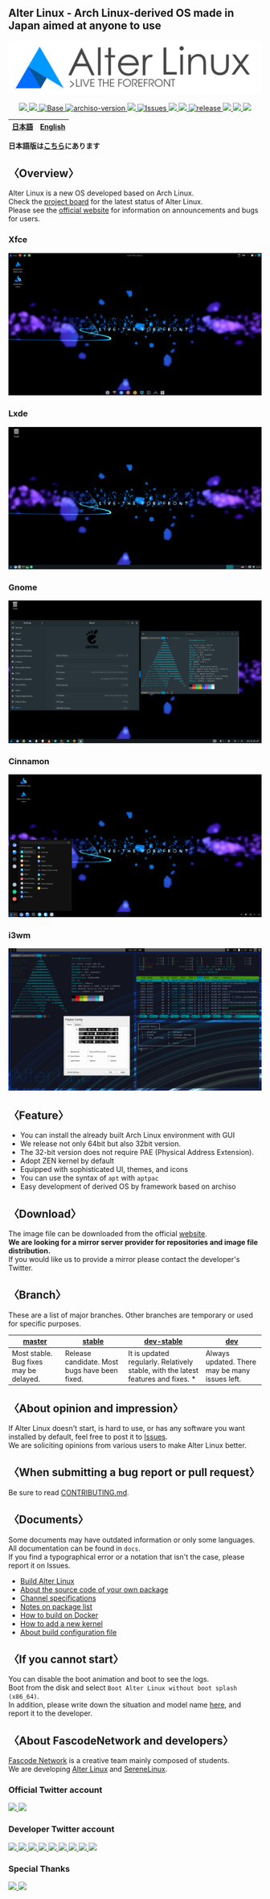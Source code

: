 <h2>Alter Linux - Arch Linux-derived OS made in Japan aimed at anyone to use</h2>

<p align="center">
    <img src="../images/logo/color-black-catchcopy/AlterV6-LogowithCopy-Colored-DarkText-256px.png" alt="Alter Linux logo">
</p>
<p align="center">
    <a href="https://fascode.net/en/projects/linux/alter/">
        <img src="https://img.shields.io/badge/Maintained%3F-Yes-green?style=flat-square">
    </a>
    <a href="../LICENSE">
        <img src="https://img.shields.io/github/license/FascodeNet/alterlinux?style=flat-square">
    </a>
    <a href="https://www.archlinux.org/">
        <img src="https://img.shields.io/badge/BASE-ArchLinux-blue?style=flat-square&logo=arch-linux" alt="Base">
    </a>
    <a href="https://gitlab.archlinux.org/archlinux/archiso/-/tree/v48">
        <img src="https://img.shields.io/badge/archiso--version-48--1-blue?style=flat-square&logo=arch-linux" alt="archiso-version">
    </a>
    <a href="https://travis-ci.com/github/FascodeNet/alterlinux">
        <img src="https://img.shields.io/travis/com/FascodeNet/alterlinux?style=flat-square">
    </a>
    <a href="https://github.com/FascodeNet/alterlinux/issues">
        <img src="https://img.shields.io/github/issues/FascodeNet/alterlinux?color=violet&style=flat-square&logo=github" alt="Issues">
    </a>
    <a href="https://github.com/FascodeNet/alterlinux/stargazers">
        <img src="https://img.shields.io/github/stars/FascodeNet/alterlinux?color=yellow&style=flat-square&logo=github">
    </a>
    <a href="https://github.com/FascodeNet/alterlinux/network/members">
        <img src="https://img.shields.io/github/forks/FascodeNet/alterlinux?style=flat-square">
    </a>
    <a href="https://github.com/FascodeNet/alterlinux/releases">
        <img src="https://img.shields.io/github/v/release/FascodeNet/alterlinux?color=blue&include_prereleases&style=flat-square" alt="release">
    </a>
    <a href="https://github.com/FascodeNet/alterlinux/commits/">
        <img src="https://img.shields.io/github/last-commit/FascodeNet/alterlinux?style=flat-square">
    </a>
    <a href="https://github.com/fascodeNet/alterlinux/">
        <img src="https://img.shields.io/github/repo-size/fascodenet/alterlinux?style=flat-square">
    </a>
    <a href="https://github.com/FascodeNet/alterlinux">
        <img src="https://img.shields.io/tokei/lines/github/fascodenet/alterlinux?style=flat-square">
    </a>
</p>

<table>
    <thead>
        <tr>
            <th style="text-align:center">
                <a href="README_jp.md">日本語</a>
            </th>
            <th style="text-align:center">
                <a href="README.md">English</a>
            </th>
        </tr>
    </thead>
</table>

<b>
    日本語版は<a href="README_jp.md">こちら</a>にあります
</b>

<h2>〈Overview〉</h2>

Alter Linux is a new OS developed based on Arch Linux.<br>
Check the <a href="https://github.com/orgs/FascodeNet/projects/2">project board</a> for the latest status of Alter Linux.<br>
Please see the <a href="https://fascode.net/projects/linux/alter/">official website</a> for information on announcements and bugs for users.

<h3>Xfce</h3>
<img src="../images/screenshot/desktop-xfce.png" alt="screenshot">

<h3>Lxde</h3>
<img src="../images/screenshot/desktop-lxde.png" alt="screenshot">

<h3>Gnome</h3>
<img src="../images/screenshot/desktop-gnome.png" alt="screenshot">

<h3>Cinnamon</h3>
<img src="../images/screenshot/desktop-cinnamon.png" alt="screenshot">

<h3>i3wm</h3>
<img src="../images/screenshot/desktop-i3wm.png" alt="screenshot">

<h2>〈Feature〉</h2>
<ul>
    <li>You can install the already built Arch Linux environment with GUI</li>
    <li>We release not only 64bit but also 32bit version.</li>
    <li>The 32-bit version does not require PAE (Physical Address Extension).</li>
    <li>Adopt ZEN kernel by default</li>
    <li>Equipped with sophisticated UI, themes, and icons</li>
    <li>You can use the syntax of <code>apt</code> with <code>aptpac</code></li>
    <li>Easy development of derived OS by framework based on archiso</li>
</ul>

<h2>〈Download〉</h2>
The image file can be downloaded from the official <a href="https://fascode.net/projects/linux/alter/#downloads">website</a>.
<br>
<b>We are looking for a mirror server provider for repositories and image file distribution.</b>
<br>
If you would like us to provide a mirror please contact the developer's Twitter.

<h2>〈Branch〉</h2>
These are a list of major branches. Other branches are temporary or used for specific purposes.

<table>
    <thead>
        <tr>
            <th>
                <a href="https://github.com/FascodeNet/alterlinux/tree/master">master</a>
            </th>
            <th>    
                <a href="https://github.com/FascodeNet/alterlinux/tree/stable">stable</a>
            </th>
            <th>
                <a href="https://github.com/FascodeNet/alterlinux/tree/dev-stable">dev-stable</a>
            </th>
            <th>
                <a href="https://github.com/FascodeNet/alterlinux/tree/dev">dev</a>
            </th>
        </tr>
    </thead>
    <tbody>
        <tr>
            <td>
                Most stable. Bug fixes may be delayed.
            </td>
            <td>
                Release candidate. Most bugs have been fixed.
            </td>
            <td>
                It is updated regularly. Relatively stable, with the latest features and fixes. *
            </td>
            <td>
                Always updated. There may be many issues left.
            </td>
        </tr>
    </tbody>
</table>

<h2>〈About opinion and impression〉</h2>
If Alter Linux doesn't start, is hard to use, or has any software you want installed by default, feel free to post it to <a href="https://github.com/FascodeNet/alterlinux/issues">Issues</a>.<br>
We are soliciting opinions from various users to make Alter Linux better.<br>

<h2>〈When submitting a bug report or pull request〉</h2>
Be sure to read <a href="CONTRIBUTING.md">CONTRIBUTING.md</a>.

<h2>〈Documents〉</h2>
Some documents may have outdated information or only some languages.<br>
All documentation can be found in <code>docs</code>.<br>
If you find a typographical error or a notation that isn't the case, please report it on Issues.<br>
<ul>
    <li><a href="en/BUILD.md">Build Alter Linux</a></li>
    <li><a href="en/SOFTWARE.md">About the source code of your own package</a></li>
    <li><a href="en/CHANNEL.md">Channel specifications</a></li>
    <li><a href="en/PACKAGE.md">Notes on package list</a></li>
    <li><a href="en/DOCKER.md">How to build on Docker</a></li>
    <li><a href="en/KERNEL.md">How to add a new kernel</a></li>
    <li><a href="en/CONFIG.md">About build configuration file</a></li>
</ul>

<h2>〈If you cannot start〉</h2>
You can disable the boot animation and boot to see the logs.<br>
Boot from the disk and select <code>Boot Alter Linux without boot splash (x86_64)</code>.<br>
In addition, please write down the situation and model name <a href="https://github.com/FascodeNet/alterlinux/issues">here</a>, and report it to the developer.

<h2>〈About FascodeNetwork and developers〉</h2>
<a href="https://fascode.net/">Fascode Network</a> is a creative team mainly composed of students.<br>
We are developing <a href="https://fascode.net/projects/linux/alter/">Alter Linux</a> and <a href="https://fascode.net/projects/linux/serene/">SereneLinux</a>.

<h3>Official Twitter account</h3>
<a href="https://twitter.com/FascodeNetwork">
    <img src="https://pbs.twimg.com/profile_images/1245716817831530497/JEkKX1XN_400x400.jpg" width="100px">
</a>
<a href="https://twitter.com/Fascode_JP">
    <img src="https://pbs.twimg.com/profile_images/1245682659231068160/Nn5tPUvB_400x400.jpg" width="100px">
</a>

<h3>Developer Twitter account</h3>
<a href="https://twitter.com/Hayao0819">
    <img src="https://avatars1.githubusercontent.com/u/32128205" width="100px">
</a>
<a href="https://twitter.com/Pixel_3a">
    <img src="https://avatars0.githubusercontent.com/u/48173871" width="100px">
</a>
<a href="https://twitter.com/yangniao23">
    <img src="https://avatars0.githubusercontent.com/u/47053316" width="100px">
</a>
<a href="https://twitter.com/Watasuke102">
    <img src="https://avatars3.githubusercontent.com/u/36789813" width="100px">
</a>
<a href="https://twitter.com/kokkiemouse">
    <img src="https://avatars0.githubusercontent.com/u/39451248" width="100px">
</a>
<a href="https://twitter.com/stmkza">
    <img src="https://avatars2.githubusercontent.com/u/15907797" width="100px">
</a>
<a href="https://twitter.com/yamad_linuxer">
    <img src="https://avatars1.githubusercontent.com/u/45691925" width="100px">
</a>
<a href="https://twitter.com/tukutun27">
    <img src="https://pbs.twimg.com/profile_images/1278526049903497217/CGMY5KUr.jpg" width="100px">
</a>
<a href="https://twitter.com/naoko1010hh">
    <img src="https://avatars1.githubusercontent.com/u/50263013" width="100px">
</a>

<h3>Special Thanks</h3>
<a href="https://twitter.com/s29kt_Tsukkun">
    <img src="https://avatars2.githubusercontent.com/u/74809846" width="100px">
</a>
<a href="https://twitter.com/sunset09160306">
    <img src="https://avatars1.githubusercontent.com/u/61398531" width="100px">
</a>

